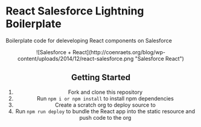 # React Salesforce Lightning Boilerplate

Boilerplate code for deleveloping React components on Salesforce

<center>
![Salesforce + React](http://coenraets.org/blog/wp-content/uploads/2014/12/react-salesforce.png "Salesforce React")
<center/>

## Getting Started

1. Fork and clone this repository
2. Run ```npm i or npm install``` to install npm dependencies
3. Create a scratch org to deploy source to 
4. Run ```npm run deploy``` to bundle the React app into the static resource and push code to the org
